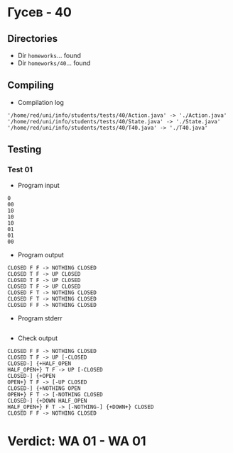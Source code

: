 # Гусев - 40
## Directories
- Dir `homeworks`... found
- Dir `homeworks/40`... found
## Compiling
- Compilation log
```
'/home/red/uni/info/students/tests/40/Action.java' -> './Action.java'
'/home/red/uni/info/students/tests/40/State.java' -> './State.java'
'/home/red/uni/info/students/tests/40/T40.java' -> './T40.java'

```
## Testing
### Test 01
- Program input
```
0
00
10
10
10
01
01
00

```
- Program output
```
CLOSED F F -> NOTHING CLOSED
CLOSED T F -> UP CLOSED
CLOSED T F -> UP CLOSED
CLOSED T F -> UP CLOSED
CLOSED F T -> NOTHING CLOSED
CLOSED F T -> NOTHING CLOSED
CLOSED F F -> NOTHING CLOSED

```
- Program stderr
```

```
- Check output
```
CLOSED F F -> NOTHING CLOSED
CLOSED T F -> UP [-CLOSED
CLOSED-] {+HALF_OPEN
HALF_OPEN+} T F -> UP [-CLOSED
CLOSED-] {+OPEN
OPEN+} T F -> [-UP CLOSED
CLOSED-] {+NOTHING OPEN
OPEN+} F T -> [-NOTHING CLOSED
CLOSED-] {+DOWN HALF_OPEN
HALF_OPEN+} F T -> [-NOTHING-] {+DOWN+} CLOSED
CLOSED F F -> NOTHING CLOSED

```
# Verdict: **WA 01** - WA 01
